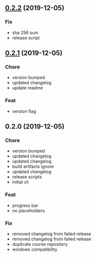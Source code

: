 
<a name="0.2.2"></a>
## [0.2.2](https://github.com/ajdnik/decrypo/compare/0.2.1...0.2.2) (2019-12-05)

### Fix

* sha 256 sum
* release script


<a name="0.2.1"></a>
## [0.2.1](https://github.com/ajdnik/decrypo/compare/0.2.0...0.2.1) (2019-12-05)

### Chore

* version bumped
* updated changelog
* update readme

### Feat

* version flag


<a name="0.2.0"></a>
## 0.2.0 (2019-12-05)

### Chore

* version bumped
* updated changelog
* updated changelog
* build artifacts ignore
* updated changelog
* release scripts
* initial cli

### Feat

* progress bar
* no placeholders

### Fix

* removed changelog from failed release
* removed changelog from failed release
* duplicate course repository
* windows compatibility

